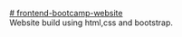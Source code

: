 <a href='https://bootcamp-website-qsghs0upa-pushpakrai1607.vercel.app/index.html'> # frontend-bootcamp-website </a> <br>
Website build using html,css and bootstrap.
